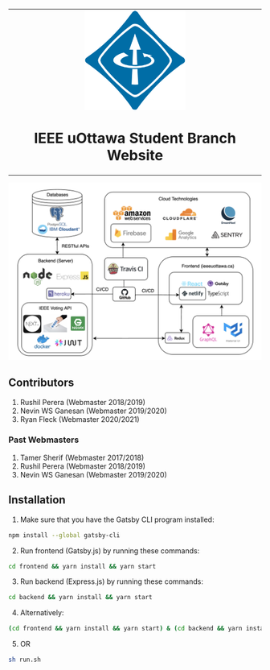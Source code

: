 <table align="center"><tr><td align="center" width="9999">
<img width="200" align="center" alt="logo" src="frontend/static/images/ieee_logo_circle.png">

# IEEE uOttawa Student Branch Website

</td></tr></table>


<p align="center">
  <img width="800" alt="portfolio_view" src="assets/IEEE-uOttawa-Architecture.png">
</p>


## Contributors
1. Rushil Perera (Webmaster 2018/2019)
2. Nevin WS Ganesan (Webmaster 2019/2020)
3. Ryan Fleck (Webmaster 2020/2021)

### Past Webmasters
1. Tamer Sherif (Webmaster 2017/2018)
2. Rushil Perera (Webmaster 2018/2019)
3. Nevin WS Ganesan (Webmaster 2019/2020)


## Installation

1. Make sure that you have the Gatsby CLI program installed:
```sh
npm install --global gatsby-cli
```

2. Run frontend (Gatsby.js) by running these commands:
```sh
cd frontend && yarn install && yarn start
```

3. Run backend (Express.js) by running these commands:
```sh
cd backend && yarn install && yarn start
```

4. Alternatively:
```sh
(cd frontend && yarn install && yarn start) & (cd backend && yarn install && yarn start)
```

5. OR
```sh
sh run.sh
```
